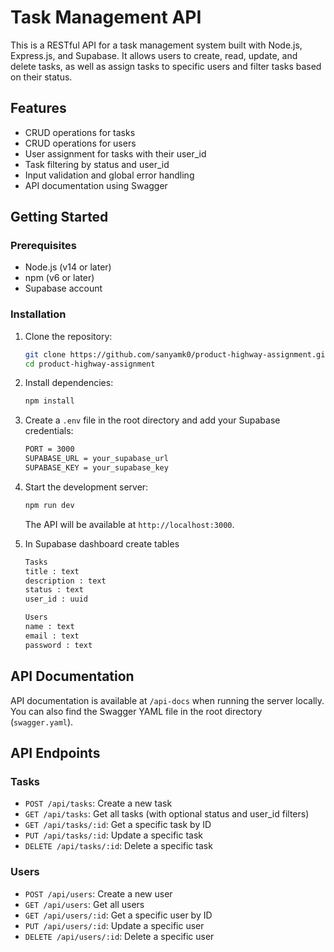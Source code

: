 # Task Management API

This is a RESTful API for a task management system built with Node.js, Express.js, and Supabase. It allows users to create, read, update, and delete tasks, as well as assign tasks to specific users and filter tasks based on their status.

## Features

- CRUD operations for tasks
- CRUD operations for users
- User assignment for tasks with their user_id
- Task filtering by status and user_id
- Input validation and global error handling
- API documentation using Swagger

## Getting Started

### Prerequisites

- Node.js (v14 or later)
- npm (v6 or later)
- Supabase account

### Installation

1. Clone the repository:

   ```bash
   git clone https://github.com/sanyamk0/product-highway-assignment.git
   cd product-highway-assignment
   ```

2. Install dependencies:

   ```bash
   npm install
   ```

3. Create a `.env` file in the root directory and add your Supabase credentials:

   ```bash
   PORT = 3000
   SUPABASE_URL = your_supabase_url
   SUPABASE_KEY = your_supabase_key
   ```

4. Start the development server:

   ```bash
   npm run dev
   ```

   The API will be available at `http://localhost:3000`.

5. In Supabase dashboard create tables

   ```bash
   Tasks
   title : text
   description : text
   status : text
   user_id : uuid
   ```

   ```bash
   Users
   name : text
   email : text
   password : text
   ```

## API Documentation

API documentation is available at `/api-docs` when running the server locally. You can also find the Swagger YAML file in the root directory (`swagger.yaml`).

## API Endpoints

### Tasks

- `POST /api/tasks`: Create a new task
- `GET /api/tasks`: Get all tasks (with optional status and user_id filters)
- `GET /api/tasks/:id`: Get a specific task by ID
- `PUT /api/tasks/:id`: Update a specific task
- `DELETE /api/tasks/:id`: Delete a specific task

### Users

- `POST /api/users`: Create a new user
- `GET /api/users`: Get all users
- `GET /api/users/:id`: Get a specific user by ID
- `PUT /api/users/:id`: Update a specific user
- `DELETE /api/users/:id`: Delete a specific user
